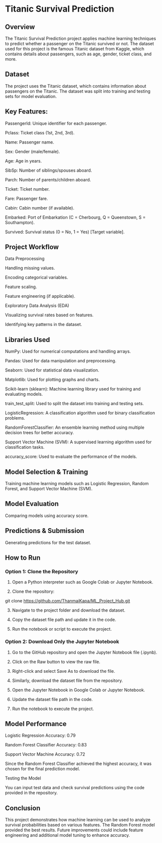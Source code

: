 # Titanic Survival Prediction

## Overview

The Titanic Survival Prediction project applies machine learning techniques to predict whether a passenger on the Titanic survived or not. The dataset used for this project is the famous Titanic dataset from Kaggle, which contains details about passengers, such as age, gender, ticket class, and more.

## Dataset

The project uses the Titanic dataset, which contains information about passengers on the Titanic. The dataset was split into training and testing sets for model evaluation.

## Key Features:

PassengerId: Unique identifier for each passenger.

Pclass: Ticket class (1st, 2nd, 3rd).

Name: Passenger name.

Sex: Gender (male/female).

Age: Age in years.

SibSp: Number of siblings/spouses aboard.

Parch: Number of parents/children aboard.

Ticket: Ticket number.

Fare: Passenger fare.

Cabin: Cabin number (if available).

Embarked: Port of Embarkation (C = Cherbourg, Q = Queenstown, S = Southampton).

Survived: Survival status (0 = No, 1 = Yes) [Target variable].

## Project Workflow

Data Preprocessing

Handling missing values.

Encoding categorical variables.

Feature scaling.

Feature engineering (if applicable).

Exploratory Data Analysis (EDA)

Visualizing survival rates based on features.

Identifying key patterns in the dataset.

## Libraries Used

NumPy: Used for numerical computations and handling arrays.

Pandas: Used for data manipulation and preprocessing.

Seaborn: Used for statistical data visualization.

Matplotlib: Used for plotting graphs and charts.

Scikit-learn (sklearn): Machine learning library used for training and evaluating models.

train_test_split: Used to split the dataset into training and testing sets.

LogisticRegression: A classification algorithm used for binary classification problems.

RandomForestClassifier: An ensemble learning method using multiple decision trees for better accuracy.

Support Vector Machine (SVM): A supervised learning algorithm used for classification tasks.

accuracy_score: Used to evaluate the performance of the models.

## Model Selection & Training

Training machine learning models such as Logistic Regression, Random Forest, and Support Vector Machine (SVM).

## Model Evaluation

Comparing models using accuracy score.

## Predictions & Submission

Generating predictions for the test dataset.

## How to Run

### Option 1: Clone the Repository

1. Open a Python interpreter such as Google Colab or Jupyter Notebook.

2. Clone the repository:

git clone https://github.com/ThanmaiKapa/ML_Project_Hub.git

3. Navigate to the project folder and download the dataset.

4. Copy the dataset file path and update it in the code.

5. Run the notebook or script to execute the project.

### Option 2: Download Only the Jupyter Notebook

1. Go to the GitHub repository and open the Jupyter Notebook file (.ipynb).

2. Click on the Raw button to view the raw file.

3. Right-click and select Save As to download the file.

4. Similarly, download the dataset file from the repository.

5. Open the Jupyter Notebook in Google Colab or Jupyter Notebook.

6. Update the dataset file path in the code.

7. Run the notebook to execute the project.

## Model Performance

Logistic Regression Accuracy: 0.79

Random Forest Classifier Accuracy: 0.83

Support Vector Machine Accuracy: 0.72

Since the Random Forest Classifier achieved the highest accuracy, it was chosen for the final prediction model.

Testing the Model

You can input test data and check survival predictions using the code provided in the repository.

## Conclusion

This project demonstrates how machine learning can be used to analyze survival probabilities based on various features. The Random Forest model provided the best results. Future improvements could include feature engineering and additional model tuning to enhance accuracy.
